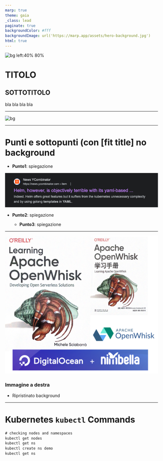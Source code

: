 ```yaml
---
marp: true
theme: gaia
_class: lead
paginate: true
backgroundColor: #fff
backgroundImage: url('https://marp.app/assets/hero-background.jpg')
html: true
---
```


![bg left:40% 80%](./image/logo-full-transparent.png)

# **TITOLO**
## SOTTOTITOLO

bla bla bla bla

---

![bg](https://fakeimg.pl/1600x800/fff/000/?text=Sezione)

---
<!-- backgroundImage: none -->

# <!--fit--> Punti e sottopunti (con [fit title] no background
- **Punto1**:
  spiegazione 

![](image/yaml-is-terrible.png)

- **Punto2**:
  spiegazione 

  - **Punto3**:
    spiegazione 

---
<!-- backgroundImage: url('https://marp.app/assets/hero-background.jpg') -->
![bg fit right](image/openwhisk.png)

### Immagine a destra

- Ripristinato background


---
# <!--!--> Kubernetes `kubectl` Commands
```txt
# checking nodes and namespaces
kubectl get nodes
kubectl get ns
kubectl create ns demo
kubectl get ns
```

